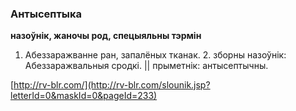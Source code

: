 ### Антысептыка
**назоўнік, жаночы род, спецыяльны тэрмін**

1. Абеззаражванне ран, запалёных тканак. 2. зборны назоўнік: Абеззаражвальныя сродкі. || прыметнік: антысептычны.

<a rel="author">[http://rv-blr.com/](http://rv-blr.com/slounik.jsp?letterId=0&maskId=0&pageId=233)</a>
